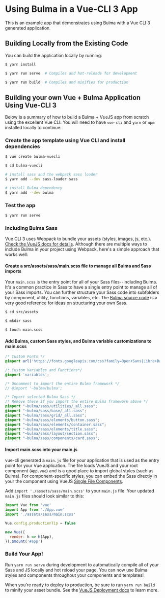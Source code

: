 # Using Bulma in a Vue-CLI 3 App
This is an example app that demonstrates using Bulma with a Vue CLI 3 generated application.

## Building Locally from the Existing Code
You can build the application locally by running:
```bash
$ yarn install

$ yarn run serve  # Compiles and hot-reloads for development

$ yarn run build  # Compiles and minifies for production
```

## Building your own Vue + Bulma Application Using Vue-CLI 3
Below is a summary of how to build a Bulma + VueJS app from scratch using the excellent Vue CLI. You will need to have `vue-cli` and `yarn` or `npm` installed locally to continue.

### Create the app template using Vue CLI and install dependencies
```bash
$ vue create bulma-vuecli

$ cd bulma-vuecli

# install sass and the webpack sass loader
$ yarn add --dev sass-loader sass

# install Bulma dependency
$ yarn add --dev bulma
```

### Test the app
```bash
$ yarn run serve
```

### Including Bulma Sass
Vue CLI 3 uses Webpack to bundle your assets (styles, images, js, etc.). [Check the VueJS docs for details](https://cli.vuejs.org/guide/css.html#referencing-assets). Although there are multiple ways to include Bulma in your project using Webpack, here's a simple approach that works well:

#### Create a src/assets/sass/main.scss file to manage all Bulma and Sass imports
Your `main.scss` is the entry point for all of your Sass files--including Bulma. It's a common practice in Sass to have a single entry point to manage all of your Sass imports. You can further structure your Sass code into subfolders by component, utility, functions, variables, etc. The [Bulma source code](https://github.com/jgthms/bulma) is a very good  reference for ideas on structuring your own Sass.

```bash
$ cd src/assets

$ mkdir sass

$ touch main.scss
```

#### Add Bulma, custom Sass styles, and Bulma variable customizations to main.scss
```scss
/* Custom Fonts */
@import url('https://fonts.googleapis.com/css?family=Open+Sans|Libre+Baskerville');

/* Custom Variables and Functions*/
@import 'variables';

/* Uncomment to import the entire Bulma framework */
// @import '~bulma/bulma';

/* Import selected Bulma Sass */
/* Remove these if you import the entire Bulma framework above */
@import "~bulma/sass/utilities/_all.sass";
@import "~bulma/sass/base/_all.sass";
@import "~bulma/sass/grid/_all.sass";
@import "~bulma/sass/elements/button.sass";
@import "~bulma/sass/elements/container.sass";
@import "~bulma/sass/elements/title.sass";
@import "~bulma/sass/layout/section.sass";
@import "~bulma/sass/components/card.sass";
```

#### Import main.scss into your main.js
vue-cli generated a `main.js` file for your application that is used as the entry point for your Vue application. The file loads VueJS and your root component (`App.vue`) and is a good place to import global styles (such as Bulma). For component-specific styles, you can embed the Sass directly in your the component using VueJS [Single File Components](https://vuejs.org/v2/guide/single-file-components.html).

Add `import './assets/sass/main.scss'` to your `main.js` file. Your updated `main.js` files should look similar to this:
```js
import Vue from 'vue'
import App from './App.vue'
import './assets/sass/main.scss'

Vue.config.productionTip = false

new Vue({
  render: h => h(App),
}).$mount('#app')
```

### Build Your App!
Run `yarn run serve` during development to automatically compile all of your Sass and JS locally and hot reload your page. You can now use Bulma styles and components throughout your components and templates!

When you're ready to deploy to production, be sure to run `yarn run build` to minify your asset bundle. See the [VueJS Deployment docs](https://cli.vuejs.org/guide/deployment.html) to learn more.